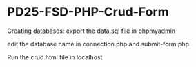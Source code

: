 # PD25-FSD-PHP-Crud-Form

Creating databases:
export the data.sql file in phpmyadmin

edit the database name in connection.php and submit-form.php

Run the crud.html file in localhost
